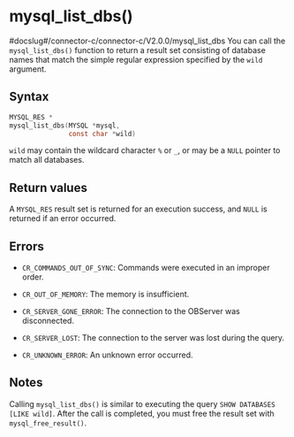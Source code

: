 mysql_list_dbs()
=====================================
#docslug#/connector-c/connector-c/V2.0.0/mysql_list_dbs
You can call the `mysql_list_dbs()` function to return a result set consisting of database names that match the simple regular expression specified by the `wild` argument.

Syntax
---------------------------

```c
MYSQL_RES *
mysql_list_dbs(MYSQL *mysql,
               const char *wild)
```


`wild` may contain the wildcard character `%` or `_`, or may be a `NULL` pointer to match all databases.

Return values
----------------------------------

A `MYSQL_RES` result set is returned for an execution success, and `NULL` is returned if an error occurred.

Errors
---------------------------

* `CR_COMMANDS_OUT_OF_SYNC`: Commands were executed in an improper order.



* `CR_OUT_OF_MEMORY`: The memory is insufficient.



* `CR_SERVER_GONE_ERROR`: The connection to the OBServer was disconnected.



* `CR_SERVER_LOST`: The connection to the server was lost during the query.



* `CR_UNKNOWN_ERROR`: An unknown error occurred.






Notes
--------------------------

Calling `mysql_list_dbs()` is similar to executing the query `SHOW DATABASES [LIKE wild]`.
After the call is completed, you must free the result set with `mysql_free_result()`.

